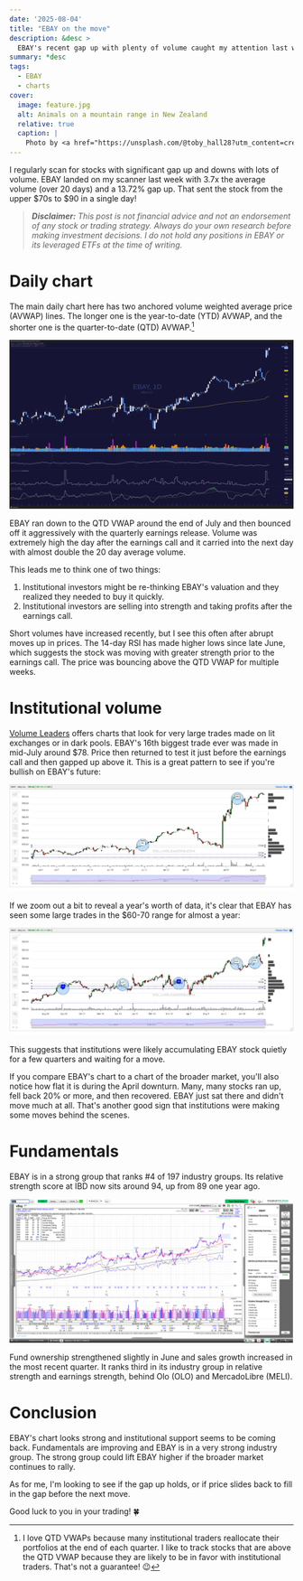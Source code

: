 ```yaml
---
date: '2025-08-04'
title: "EBAY on the move"
description: &desc >
  EBAY's recent gap up with plenty of volume caught my attention last week.
summary: *desc
tags: 
  - EBAY
  - charts
cover:
  image: feature.jpg
  alt: Animals on a mountain range in New Zealand
  relative: true
  caption: |
    Photo by <a href="https://unsplash.com/@toby_hall28?utm_content=creditCopyText&utm_medium=referral&utm_source=unsplash">Toby Hall</a> on <a href="https://unsplash.com/photos/sheep-graze-in-front-of-a-snow-capped-mountain-42o7Ep_EYqE?utm_content=creditCopyText&utm_medium=referral&utm_source=unsplash">Unsplash</a>
---
```


I regularly scan for stocks with significant gap up and downs with lots of volume.
EBAY landed on my scanner last week with 3.7x the average volume (over 20 days) and a 13.72% gap up.
That sent the stock from the upper $70s to $90 in a single day!

> _**Disclaimer:** This post is not financial advice and not an endorsement of any stock or trading strategy._
> _Always do your own research before making investment decisions._
> _I do not hold any positions in EBAY or its leveraged ETFs at the time of writing._

# Daily chart

The main daily chart here has two anchored volume weighted average price (AVWAP) lines.
The longer one is the year-to-date (YTD) AVWAP, and the shorter one is the quarter-to-date (QTD) AVWAP.[^qtd_vwap]

![EBAY_2025-08-04_16-26-54_8bb6f.png](EBAY_2025-08-04_16-26-54_8bb6f.png#center)

EBAY ran down to the QTD VWAP around the end of July and then bounced off it aggressively with the quarterly earnings release.
Volume was extremely high the day after the earnings call and it carried into the next day with almost double the 20 day average volume.

This leads me to think one of two things:

1. Institutional investors might be re-thinking EBAY's valuation and they realized they needed to buy it quickly.
2. Institutional investors are selling into strength and taking profits after the earnings call.

Short volumes have increased recently, but I see this often after abrupt moves up in prices.
The 14-day RSI has made higher lows since late June, which suggests the stock was moving with greater strength prior to the earnings call.
The price was bouncing above the QTD VWAP for multiple weeks.

# Institutional volume

[Volume Leaders](https://volumeleaders.com) offers charts that look for very large trades made on lit exchanges or in dark pools.
EBAY's 16th biggest trade ever was made in mid-July around $78.
Price then returned to test it just before the earnings call and then gapped up above it.
This is a great pattern to see if you're bullish on EBAY's future:

![vl.png](vl.png)

If we zoom out a bit to reveal a year's worth of data, it's clear that EBAY has seen some large trades in the $60-70 range for almost a year:

![vl-1y](vl-1y.png)

This suggests that institutions were likely accumulating EBAY stock quietly for a few quarters and waiting for a move.

If you compare EBAY's chart to a chart of the broader market, you'll also notice how flat it is during the April downturn.
Many, many stocks ran up, fell back 20% or more, and then recovered.
EBAY just sat there and didn't move much at all.
That's another good sign that institutions were making some moves behind the scenes.

# Fundamentals

EBAY is in a strong group that ranks #4 of 197 industry groups.
Its relative strength score at IBD now sits around 94, up from 89 one year ago.

![marketsurge.png](marketsurge.png)

Fund ownership strengthened slightly in June and sales growth increased in the most recent quarter.
It ranks third in its industry group in relative strength and earnings strength, behind Olo (OLO) and MercadoLibre (MELI).

# Conclusion

EBAY's chart looks strong and institutional support seems to be coming back.
Fundamentals are improving and EBAY is in a very strong industry group.
The strong group could lift EBAY higher if the broader market continues to rally.

As for me, I'm looking to see if the gap up holds, or if price slides back to fill in the gap before the next move.

Good luck to you in your trading! 🍀

[^qtd_vwap]: I love QTD VWAPs because many institutional traders reallocate their portfolios at the end of each quarter.
I like to track stocks that are above the QTD VWAP because they are likely to be in favor with institutional traders.
That's not a guarantee! 😉

